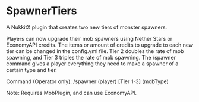 # SpawnerTiers
A NukkitX plugin that creates two new tiers of monster spawners.

Players can now upgrade their mob spawners using Nether Stars or EconomyAPI credits. The items or amount of credits to upgrade to each new tier can be changed in the config.yml file. Tier 2 doubles the rate of mob spawning, and Tier 3 triples the rate of mob spawning. The /spawner command gives a player everything they need to make a spawner of a certain type and tier.

Command (Operator only): /spawner (player) [Tier 1-3] (mobType)

Note: Requires MobPlugin, and can use EconomyAPI.
